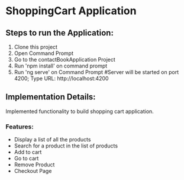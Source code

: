 # ShoppingCart Application

## Steps to run the Application:

1. Clone this project
2. Open Command Prompt
3. Go to the contactBookApplication Project
4. Run 'npm install' on command prompt
5. Run 'ng serve' on Command Prompt #Server will be started on port 4200; Type URL: http://localhost:4200

## Implementation Details:

Implemented functionality to build shopping cart application.

### Features:

* Display a list of all the products
* Search for a product in the list of products
* Add to cart
* Go to cart
* Remove Product
* Checkout Page
